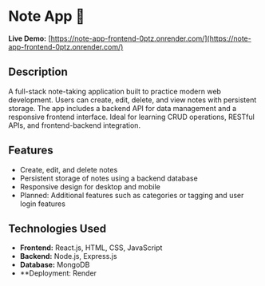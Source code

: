 # Note App 📝

**Live Demo:** [https://note-app-frontend-0ptz.onrender.com/](https://note-app-frontend-0ptz.onrender.com/)

## Description
A full-stack note-taking application built to practice modern web development. Users can create, edit, delete, and view notes with persistent storage. The app includes a backend API for data management and a responsive frontend interface. Ideal for learning CRUD operations, RESTful APIs, and frontend-backend integration.

## Features
- Create, edit, and delete notes
- Persistent storage of notes using a backend database
- Responsive design for desktop and mobile
- Planned: Additional features such as categories or tagging and user login features

## Technologies Used
- **Frontend:** React.js, HTML, CSS, JavaScript
- **Backend:** Node.js, Express.js
- **Database:** MongoDB
- **Deployment: Render
